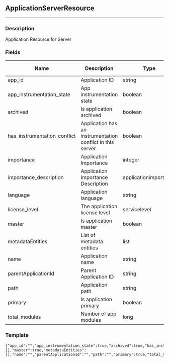 ## ApplicationServerResource
---
### Description
Application Resource for Server
### Fields
| Name | Description | Type | Allowed Values | Required |
| ---- | ----------- | ---- | -------------- | -------- |
| app_id | Application ID | string |  | false |
| app_instrumentation_state | App instrumentation state | boolean |  | false |
| archived | Is application archived | boolean |  | false |
| has_instrumentation_conflict | Application has an instrumentation conflict in this server | boolean |  | false |
| importance | Application Importance | integer |  | false |
| importance_description | Application Importance Description | applicationimportance |  | false |
| language | Application language | string |  | false |
| license_level | The application license level | servicelevel |  | false |
| master | Is application master | boolean |  | false |
| metadataEntities | List of metadata entities | list |  | false |
| name | Application name | string |  | false |
| parentApplicationId | Parent Application ID | string |  | false |
| path | Application path | string |  | false |
| primary | Is application primary | boolean |  | false |
| total_modules | Number of app modules | long |  | false |
### Template
```
{"app_id":"","app_instrumentation_state":true,"archived":true,"has_instrumentation_conflict":true,"importance":0,"importance_description":"","language":"","license_level":"","links":[],"master":true,"metadataEntities":[],"name":"","parentApplicationId":"","path":"","primary":true,"total_modules":0}
```
